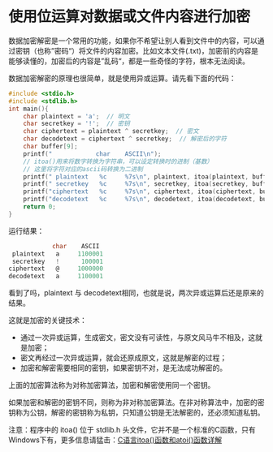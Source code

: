 # 使用位运算对数据或文件内容进行加密

数据加密解密是一个常用的功能，如果你不希望让别人看到文件中的内容，可以通过密钥（也称”密码“）将文件的内容加密。比如文本文件(.txt)，加密前的内容是能够读懂的，加密后的内容是”乱码“，都是一些奇怪的字符，根本无法阅读。

数据加密解密的原理也很简单，就是使用异或运算。请先看下面的代码：

```c
#include <stdio.h>
#include <stdlib.h>
int main(){
    char plaintext = 'a';  // 明文
    char secretkey = '!';  // 密钥
    char ciphertext = plaintext ^ secretkey;  // 密文
    char decodetext = ciphertext ^ secretkey;  // 解密后的字符
    char buffer[9];
    printf("            char    ASCII\n");
    // itoa()用来将数字转换为字符串，可以设定转换时的进制（基数）
    // 这里将字符对应的ascii码转换为二进制
    printf(" plaintext   %c     %7s\n", plaintext, itoa(plaintext, buffer, 2));
    printf(" secretkey   %c     %7s\n", secretkey, itoa(secretkey, buffer, 2));
    printf("ciphertext   %c     %7s\n", ciphertext, itoa(ciphertext, buffer, 2));
    printf("decodetext   %c     %7s\n", decodetext, itoa(decodetext, buffer, 2));
    return 0;
}
```

运行结果：

```c
            char    ASCII
 plaintext   a     1100001
 secretkey   !      100001
ciphertext   @     1000000
decodetext   a     1100001
```

看到了吗，plaintext 与 decodetext相同，也就是说，两次异或运算后还是原来的结果。

这就是加密的关键技术：

- 通过一次异或运算，生成密文，密文没有可读性，与原文风马牛不相及，这就是加密；
- 密文再经过一次异或运算，就会还原成原文，这就是解密的过程；
- 加密和解密需要相同的密钥，如果密钥不对，是无法成功解密的。


上面的加密算法称为对称加密算法，加密和解密使用同一个密钥。

如果加密和解密的密钥不同，则称为非对称加密算法。在非对称算法中，加密的密钥称为公钥，解密的密钥称为私钥，只知道公钥是无法解密的，还必须知道私钥。

注意：程序中的 itoa() 位于 stdlib.h 头文件，它并不是一个标准的C函数，只有Windows下有，更多信息请猛击：[C语言itoa()函数和atoi()函数详解](http://c.biancheng.net/cpp/html/792.html)